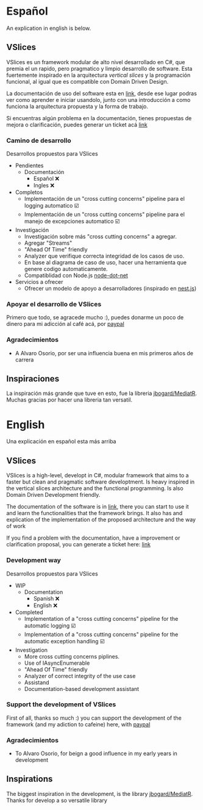 # Español
An explication in english is below.

## VSlices
VSlices es un framework modular de alto nivel desarrollado en C#, que premia el un rapido, pero pragmatico y limpio desarrollo de software. Esta fuertemente inspirado en la arquitectura _vertical slices_ y la programación funcional, al igual que es compatible con Domain Driven Design.

La documentación de uso del software esta en [link](https://vslice-framework.readthedocs.io/es/latest/), desde ese lugar podras ver como aprender e iniciar usandolo, junto con una introducción a como funciona la arquitectura propuesta y la forma de trabajo.

Si encuentras algún problema en la documentación, tienes propuestas de mejora o clarificación, puedes generar un ticket acá [link](https://github.com/HernanFAR/vslice-framework/issues)

### Camino de desarrollo

Desarrollos propuestos para VSlices
- Pendientes
  - Documentación 
    - Español ❌
    - Ingles ❌
- Completos
  - Implementación de un "cross cutting concerns" pipeline para el logging automatico ☑️
  - Implementación de un "cross cutting concerns" pipeline para el manejo de excepciones automatico ☑️
- Investigación
  - Investigación sobre más "cross cutting concerns" a agregar.
  - Agregar "Streams"
  - "Ahead Of Time" friendly
  - Analyzer que verifique correcta integridad de los casos de uso.
  - En base al diagrama de caso de uso, hacer una herramienta que genere codigo automaticamente.
  - Compatiblidad con Node.js [node-dot-net](https://github.com/microsoft/node-api-dotnet)
- Servicios a ofrecer
  - Ofrecer un modelo de apoyo a desarrolladores (inspirado en [nest.js](https://enterprise.nestjs.com/))

### Apoyar el desarrollo de VSlices

Primero que todo, se agracede mucho :), puedes donarme un poco de dinero para mi adicción al café acá, 
por [paypal](https://paypal.me/enyu20?country.x=CL&locale.x=es_XC)

### Agradecimientos

- A Alvaro Osorio, por ser una influencia buena en mis primeros años de carrera

## Inspiraciones

La inspiración más grande que tuve en esto, fue la libreria [jbogard/MediatR](https://github.com/jbogard/MediatR). Muchas gracias por hacer una libreria tan versatil.

# English
Una explicación en español esta más arriba

## VSlices

VSlices is a high-level, developt in C#, modular framework  that aims to a faster but clean and pragmatic software developtment. Is heavy inspired in the vertical slices architecture and the functional programming. Is also Domain Driven Development friendly.

The documentation of the software is in [link](https://vslice-framework.readthedocs.io/en/latest/), there you can start to use it and learn the functionalities that the framework brings. It also has and explication of the implementation of the proposed architecture and the way of work

If you find a problem with the documentation, have a improvement or clarification proposal, you can generate a ticket here: [link](https://github.com/HernanFAR/vslice-framework/issues)

### Development way

Desarrollos propuestos para VSlices
- WIP
  - Documentation 
    - Spanish ❌
    - English ❌
- Completed
  - Implementation of a "cross cutting concerns" pipeline for the automatic logging ☑️
  - Implementation of a "cross cutting concerns" pipeline for the automatic exception handling ☑️
- Investigation
  - More cross cutting concerns piplines.
  - Use of IAsyncEnumerable
  - "Ahead Of Time" friendly
  - Analyzer of correct integrity of the use case
  - Assistand
  - Documentation-based development assistant

### Support the development of VSlices

First of all, thanks so much :) you can support the development of the framework (and my adiction to cafeine) here, with [paypal](https://paypal.me/enyu20?country.x=CL&locale.x=es_XC)

### Agradecimientos

- To Alvaro Osorio, for beign a good influence in my early years in development

## Inspirations
The biggest inspiration in the development, is the library [jbogard/MediatR](https://github.com/jbogard/MediatR). Thanks for develop a so versatile library
